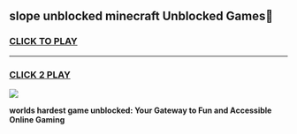
## slope unblocked minecraft Unblocked Games👋
<h3>
<a href="https://premium.freeplayer.one?title=slope_unblocked_minecraft&ref=16F">CLICK TO PLAY</a></h3>
<hr>

<h3>
<a href="https://premium.freeplayer.one?title=slope_unblocked_minecraft&ref=16F">CLICK 2 PLAY</a>
  
</h3>

<a href="https://premium.freeplayer.one?title=slope_unblocked_minecraft&ref=16F/"><img src="https://clearcache.store/games.png"></a>


**worlds hardest game unblocked: Your Gateway to Fun and Accessible Online Gaming**
